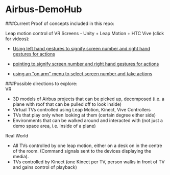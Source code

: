 # Airbus-DemoHub

###Current Proof of concepts included in this repo:


Leap motion control of VR Screens - Unity + Leap Motion + HTC Vive (click for videos):
- [Using left hand gestures to signify screen number and right hand gestures for actions](https://vimeo.com/harborned/leapmotionconcept-lefthandcountpinch)

- [pointing to signify screen number and right hand gestures for actions](https://vimeo.com/harborned/leapmotionconcept-pointpinch)

- [using an "on arm" menu to select screen number and take actions](https://vimeo.com/harborned/leapmotionconcept-menu)


###Possible directions to explore:<br />
VR<br />
- 3D models of Airbus projects that can be picked up, decomposed (i.e. a plane with roof that can be pulled off to look inside)<br />
- Virtual TVs controlled using Leap Motion, Kinect, Vive Controllers<br />
- TVs that play only when looking at them (certain degree either side)<br />
- Environments that can be walked around and interacted with (not just a demo space area, i.e. inside of a plane)<br />

Real World<br />
- All TVs controlled by one leap motion, either on a desk on in the centre of the room. (Command signals sent to the devices displaying the media).
- TVs controlled by Kinect (one Kinect per TV, person walks in front of TV and gains control of playback)
